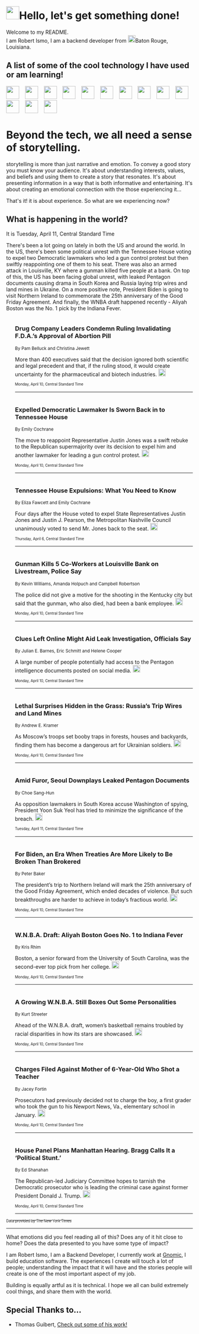<h1><img src="https://emojis.slackmojis.com/emojis/images/1643514375/3493/hot-coffee.gif?1643514375" width="35"/>Hello, let's get something done!</h1>

<p>Welcome to my README.<br/>
I am Robert Ismo, I am a backend developer from <img src="https://emojis.slackmojis.com/emojis/images/1638395689/50435/moulin_rouge.png?1638395689" width="20"/>Baton Rouge, Louisiana.</p>
<h2>A list of some of the cool technology I have used or am learning!</h2>
<p>
<img src="https://emojis.slackmojis.com/emojis/images/1643516091/21142/meow_bongotap.gif?1643516091" width="35" alt="">
<img src="https://img.shields.io/badge/Favorite%20Frontend%20Framework-SvelteKit-f83903" alt="">
<img src="https://img.shields.io/badge/Second%20Favorite-Vue-40b581" alt="">
<img src="https://img.shields.io/badge/Most%20Used%20Runtime-Nodejs-78b061" alt="">
<img src="https://emojis.slackmojis.com/emojis/images/1643517416/34482/fire.gif?1643517416" width="35" alt="">
<img src="https://img.shields.io/badge/Javascript%20But%20Better-Typescript-0078ca" alt="">
<img src="https://img.shields.io/badge/Favorite%20Language-Elixir-3e244d" alt="">
<img src="https://img.shields.io/badge/Containerize%20Everything-Docker-6ac9ef" alt="">
<img src="https://emojis.slackmojis.com/emojis/images/1643514596/5999/meow_party.gif?1643514596" width="35" alt="">
<img src="https://img.shields.io/badge/API%20Love%20Language-Graphql-de32a5" alt="">
<img src="https://img.shields.io/badge/Our%20Favorite%20Version%20Controller-Git-e94f33" alt="">
<img src="https://img.shields.io/badge/Favorite%20Database-Redis-d42d1d" alt="">
<img src="https://emojis.slackmojis.com/emojis/images/1643514559/5584/deployparrot.gif?1643514559" width="35" alt="">
<img src="https://img.shields.io/badge/Container%20Interstate-RabbitMQ-f66200" alt="">
<img src="https://img.shields.io/badge/Gotta%20Learn-Kubernetes-316adf" alt="">
<img src="https://img.shields.io/badge/Really%20Mature%20Now-WASM-654fef" alt="">
<img src="https://emojis.slackmojis.com/emojis/images/1666642497/61942/dance_vibe.gif?1666642497" width="35" alt="">
<img src="https://img.shields.io/badge/For%20My%20M1-ARM64-657d96" alt="">
<img src="https://img.shields.io/badge/Loving%20This%20So%20Much-TailwindCSS-17bcb5" alt="">
<img src="https://img.shields.io/badge/Cool%20Build%20Tool-Vite-f9cb24" alt="">
<img src="https://emojis.slackmojis.com/emojis/images/1669231376/62819/working-on-it.gif?1669231376" width="35" alt="">
<img src="https://img.shields.io/badge/Fun%20and%20Easy%20Database-MongoDB-5f8c49" alt="">
<img src="https://img.shields.io/badge/JS%20Life%20Support-NPM-c73737" alt="">
<img src="https://img.shields.io/badge/I%20Liked%20It-DynamoDB-0073b9" alt="">
<img src="https://emojis.slackmojis.com/emojis/images/1643514045/46/question.gif?1643514045" width="35" alt="">
<img src="https://img.shields.io/badge/cool-React-60d6f9" alt="">
<img src="https://img.shields.io/badge/Future%20Big%20Project-Lambda-f37e00" alt="">
<img src="https://img.shields.io/badge/NPM%20But%20Better-PNPM-f1aa07" alt="">
<img src="https://emojis.slackmojis.com/emojis/images/1643514943/9662/fbwow.gif?1643514943" width="35" alt="">
<img src="https://img.shields.io/badge/First%20Language-C-662079" alt="">
<img src="https://img.shields.io/badge/Where%20I%20Deploy%20Frontend-Vercel-000000" alt="">
<img src="https://img.shields.io/badge/Who%20Does%20not%20Want%20an%20App-Swift-f9492a" alt="">
<img src="https://emojis.slackmojis.com/emojis/images/1643514058/151/javascript.png?1643514058" width="35" alt="">
<img src="https://img.shields.io/badge/cool-Python-fbd542" alt="">
<img src="https://img.shields.io/badge/Favorite%20Something-Stripe-656cdc" alt="">
<img src="https://img.shields.io/badge/Of%20Course-HTML5-ed6327" alt="">
<img src="https://emojis.slackmojis.com/emojis/images/1660415405/60731/bomb.gif?1660415405" width="35" alt="">
<img src="https://img.shields.io/badge/hate-CSS-2964ec" alt="">
<img src="https://img.shields.io/badge/Learning-CircleCI-141215" alt="">
<img src="https://img.shields.io/badge/Learning-Rust-fbbb3b" alt="">
<img src="https://emojis.slackmojis.com/emojis/images/1660415397/60712/writing-hand.gif?1660415397" width="35" alt="">
<img src="https://img.shields.io/badge/Dev%20Browser%20of%20Choice-Firefox-cc4e26" alt="">
<img src="https://img.shields.io/badge/Recoverying%20From%20Windows-UNIX-1781e3" alt="">
<img src="https://img.shields.io/badge/LOVE-LogSeq-90c1c2" alt="">
<img src="https://emojis.slackmojis.com/emojis/images/1643514066/223/kirby.gif?1643514066" width="35" alt="">
<img src="https://img.shields.io/badge/Daily%20Driver-MacOS-e6e6e8" alt="">
<img src="https://img.shields.io/badge/Git%20Server-Github-000000" alt="">
<img src="https://img.shields.io/badge/enjoyable-EC2-f17428" alt="">
<img src="https://emojis.slackmojis.com/emojis/images/1643514239/2069/excited.gif?1643514239" width="35" alt="">
</p>
<h1>Beyond the tech, we all need a sense of storytelling.</h1>
<p>storytelling is more than just narrative and emotion. To convey a good story you must know your audience. It's about understanding interests, values, and beliefs and using them to create a story that resonates. It's about presenting information in a way that is both informative and entertaining. It's about creating an emotional connection with the those experiencing it...</p>
<p>That's it! it is about experience. So what are we experiencing now?</p>
<h2>What is happening in the world?</h2>
<p>It is Tuesday, April 11, Central Standard Time</p>
<p>
There&#39;s been a lot going on lately in both the US and around the world. In the US, there&#39;s been some political unrest with the Tennessee House voting to expel two Democratic lawmakers who led a gun control protest but then swiftly reappointing one of them to his seat. There was also an armed attack in Louisville, KY where a gunman killed five people at a bank. On top of this, the US has been facing global unrest, with leaked Pentagon documents causing drama in South Korea and Russia laying trip wires and land mines in Ukraine. On a more positive note, President Biden is going to visit Northern Ireland to commemorate the 25th anniversary of the Good Friday Agreement. And finally, the WNBA draft happened recently - Aliyah Boston was the No. 1 pick by the Indiana Fever.</p>
<ol>
<img src="https://img.shields.io/badge/-health-blue" alt="">
<h3>Drug Company Leaders Condemn Ruling Invalidating F.D.A.’s Approval of Abortion Pill</h3>
<sub>By Pam Belluck and Christina Jewett</sub>
<p>More than 400 executives said that the decision ignored both scientific and legal precedent and that, if the ruling stood, it would create uncertainty for the pharmaceutical and biotech industries.  <a href="https://nyti.ms/3ZPULVy"><img src="https://developer.nytimes.com/files/poweredby_nytimes_30b.png?v=1583354208352" height="20"></a></p>
<sub><sub>Monday, April 10, Central Standard Time</sub></sub>
<hr/>
<img src="https://img.shields.io/badge/-us-blue" alt="">
<h3>Expelled Democratic Lawmaker Is Sworn Back in to Tennessee House</h3>
<sub>By Emily Cochrane</sub>
<p>The move to reappoint Representative Justin Jones was a swift rebuke to the Republican supermajority over its decision to expel him and another lawmaker for leading a gun control protest.  <a href="https://nyti.ms/3KLl0bk"><img src="https://developer.nytimes.com/files/poweredby_nytimes_30b.png?v=1583354208352" height="20"></a></p>
<sub><sub>Monday, April 10, Central Standard Time</sub></sub>
<hr/>
<img src="https://img.shields.io/badge/-us-blue" alt="">
<h3>Tennessee House Expulsions: What You Need to Know</h3>
<sub>By Eliza Fawcett and Emily Cochrane</sub>
<p>Four days after the House voted to expel State Representatives Justin Jones and Justin J. Pearson, the Metropolitan Nashville Council unanimously voted to send Mr. Jones back to the seat.  <a href="https://nyti.ms/3UcyErb"><img src="https://developer.nytimes.com/files/poweredby_nytimes_30b.png?v=1583354208352" height="20"></a></p>
<sub><sub>Thursday, April 6, Central Standard Time</sub></sub>
<hr/>
<img src="https://img.shields.io/badge/-us-blue" alt="">
<h3>Gunman Kills 5 Co-Workers at Louisville Bank on Livestream, Police Say</h3>
<sub>By Kevin Williams, Amanda Holpuch and Campbell Robertson</sub>
<p>The police did not give a motive for the shooting in the Kentucky city but said that the gunman, who also died, had been a bank employee.  <a href="https://nyti.ms/40SVyGL"><img src="https://developer.nytimes.com/files/poweredby_nytimes_30b.png?v=1583354208352" height="20"></a></p>
<sub><sub>Monday, April 10, Central Standard Time</sub></sub>
<hr/>
<img src="https://img.shields.io/badge/-us-blue" alt="">
<h3>Clues Left Online Might Aid Leak Investigation, Officials Say</h3>
<sub>By Julian E. Barnes, Eric Schmitt and Helene Cooper</sub>
<p>A large number of people potentially had access to the Pentagon intelligence documents posted on social media.  <a href="https://nyti.ms/3zLBERN"><img src="https://developer.nytimes.com/files/poweredby_nytimes_30b.png?v=1583354208352" height="20"></a></p>
<sub><sub>Monday, April 10, Central Standard Time</sub></sub>
<hr/>
<img src="https://img.shields.io/badge/-world-blue" alt="">
<h3>Lethal Surprises Hidden in the Grass: Russia’s Trip Wires and Land Mines</h3>
<sub>By Andrew E. Kramer</sub>
<p>As Moscow’s troops set booby traps in forests, houses and backyards, finding them has become a dangerous art for Ukrainian soldiers.  <a href="https://nyti.ms/3MwD2Qa"><img src="https://developer.nytimes.com/files/poweredby_nytimes_30b.png?v=1583354208352" height="20"></a></p>
<sub><sub>Monday, April 10, Central Standard Time</sub></sub>
<hr/>
<img src="https://img.shields.io/badge/-world-blue" alt="">
<h3>Amid Furor, Seoul Downplays Leaked Pentagon Documents</h3>
<sub>By Choe Sang-Hun</sub>
<p>As opposition lawmakers in South Korea accuse Washington of spying, President Yoon Suk Yeol has tried to minimize the significance of the breach.  <a href="https://nyti.ms/3UsNqdF"><img src="https://developer.nytimes.com/files/poweredby_nytimes_30b.png?v=1583354208352" height="20"></a></p>
<sub><sub>Tuesday, April 11, Central Standard Time</sub></sub>
<hr/>
<img src="https://img.shields.io/badge/-us-blue" alt="">
<h3>For Biden, an Era When Treaties Are More Likely to Be Broken Than Brokered</h3>
<sub>By Peter Baker</sub>
<p>The president’s trip to Northern Ireland will mark the 25th anniversary of the Good Friday Agreement, which ended decades of violence. But such breakthroughs are harder to achieve in today’s fractious world.  <a href="https://nyti.ms/3MtSRH1"><img src="https://developer.nytimes.com/files/poweredby_nytimes_30b.png?v=1583354208352" height="20"></a></p>
<sub><sub>Monday, April 10, Central Standard Time</sub></sub>
<hr/>
<img src="https://img.shields.io/badge/-sports-blue" alt="">
<h3>W.N.B.A. Draft: Aliyah Boston Goes No. 1 to Indiana Fever</h3>
<sub>By Kris Rhim</sub>
<p>Boston, a senior forward from the University of South Carolina, was the second-ever top pick from her college.  <a href="https://nyti.ms/3o43A0C"><img src="https://developer.nytimes.com/files/poweredby_nytimes_30b.png?v=1583354208352" height="20"></a></p>
<sub><sub>Monday, April 10, Central Standard Time</sub></sub>
<hr/>
<img src="https://img.shields.io/badge/-sports-blue" alt="">
<h3>A Growing W.N.B.A. Still Boxes Out Some Personalities</h3>
<sub>By Kurt Streeter</sub>
<p>Ahead of the W.N.B.A. draft, women’s basketball remains troubled by racial disparities in how its stars are showcased.  <a href="https://nyti.ms/3UwLErN"><img src="https://developer.nytimes.com/files/poweredby_nytimes_30b.png?v=1583354208352" height="20"></a></p>
<sub><sub>Monday, April 10, Central Standard Time</sub></sub>
<hr/>
<img src="https://img.shields.io/badge/-us-blue" alt="">
<h3>Charges Filed Against Mother of 6-Year-Old Who Shot a Teacher</h3>
<sub>By Jacey Fortin</sub>
<p>Prosecutors had previously decided not to charge the boy, a first grader who took the gun to his Newport News, Va., elementary school in January.  <a href="https://nyti.ms/3zIAGWJ"><img src="https://developer.nytimes.com/files/poweredby_nytimes_30b.png?v=1583354208352" height="20"></a></p>
<sub><sub>Monday, April 10, Central Standard Time</sub></sub>
<hr/>
<img src="https://img.shields.io/badge/-nyregion-blue" alt="">
<h3>House Panel Plans Manhattan Hearing. Bragg Calls It a ‘Political Stunt.’</h3>
<sub>By Ed Shanahan</sub>
<p>The Republican-led Judiciary Committee hopes to tarnish the Democratic prosecutor who is leading the criminal case against former President Donald J. Trump.  <a href="https://nyti.ms/3KiDPkQ"><img src="https://developer.nytimes.com/files/poweredby_nytimes_30b.png?v=1583354208352" height="20"></a></p>
<sub><sub>Monday, April 10, Central Standard Time</sub></sub>
<hr/>
</ol>
<a href="https://developer.nytimes.com"><sub><sub>Data provided by The New York Times</sub></sub></a>
<hr/>
<p>What emotions did you feel reading all of this? Does any of it hit close to home? Does the data presented to you have some type of impact?</p>
<p>I am Robert Ismo, I am a Backend Developer, I currently work at <a href="https://gnomic.education/">Gnomic</a>, I build education software. The experiences I create will touch a lot of people; understanding the impact that it will have and the stories people will create is one of the most important aspect of my job.</p>
<p>Building is equally artful as it is technical. I hope we all can build extremely cool things, and share them with the world.</p>
<h2>Special Thanks to...</h2>
<ul>
<li>Thomas Guibert, <a href="https://github.com/thmsgbrt/thmsgbrt">Check out some of his work!</a></li>
</ul>